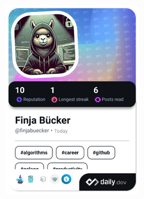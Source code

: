 <a href="https://app.daily.dev/finjabuecker"><img src="./devcard.png" width="356" alt="Finja Bücker's Dev Card"/></a>
